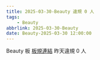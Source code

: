 ```yaml
---
title: 2025-03-30-Beauty 違規 0 人
tags:
    - Beauty
abbrlink: 2025-03-30-Beauty
date: Beauty-2025-03-30 12:00:00
---
```

Beauty 板 [板規連結](https://www.ptt.cc/bbs/Beauty/M.1630069980.A.84B.html)
昨天違規 0 人
